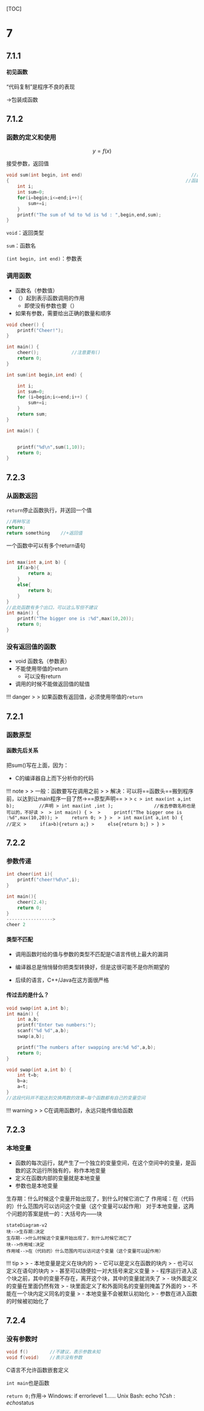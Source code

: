 [TOC]

# 7

## 7.1.1

#### 初见函数

“代码复制”是程序不良的表现

→包装成函数

## 7.1.2

### 函数的定义和使用

$$
y=f(x)
$$

接受参数，返回值

```c
void sum(int begin, int end)										//函数头
{																  //函数体{}
    int i;
    int sum=0;
    for(i=begin;i<=end;i++){
        sum+=i;
    }
    printf("The sum of %d to %d is %d : ",begin,end,sum);
}
```

`void`：返回类型

`sum`：函数名

`(int begin, int end)`：参数表

### 调用函数

- 函数名（参数值）
- （）起到表示函数调用的作用
  - 即使没有参数也要（）
- 如果有参数，需要给出正确的数量和顺序


```c
void cheer() {
    printf("Cheer!");
}

int main() {
    cheer();			//注意要有()
    return 0;
}
```

```c
int sum(int begin,int end) {

    int i;
    int sum=0;
    for (i=begin;i<=end;i++) {
        sum+=i;
    }
    return sum;
}

int main() {


    printf("%d\n",sum(1,10));
    return 0;
}
```

## 7.2.3

### 从函数返回

`return`停止函数执行，并送回一个值

```c
//两种写法
return;
return something	//+返回值
```

一个函数中可以有多个return语句

```c

int max(int a,int b) {
    if(a>b){
        return a;
    }
    else{
        return b;
    }
}
//此处函数有多个出口，可以这么写但不建议
int main() {
    printf("The bigger one is :%d",max(10,20));
    return 0;
}
```

### 没有返回值的函数

- void 函数名（参数表）
- 不能使用带值的return
  - 可以没有return
- 调用的时候不能做返回值的赋值

!!! danger
    >
    > 如果函数有返回值，必须使用带值的`return`

## 7.2.1

### 函数原型

#### 函数先后关系

把sum()写在上面，因为：

- C的编译器自上而下分析你的代码

!!! note
    >
    > 一般：函数要写在调用之前
    >
    > 解决：可以将==函数头==搬到程序前，以达到让main程序一目了然→==原型声明==
    >
    > ```c
    > int max(int a,int b);			//声明
    > int max(int ,int );				//省去参数名称也是可以的，不好读
    > 
    > int main() {
    > 
    >     printf("The bigger one is :%d",max(10,20));
    >     return 0;
    > }
    > 
    > int max(int a,int b) {			//定义
    >     if(a>b){return a;}
    >     else{return b;}
    > }
    > ```

## 7.2.2

### 参数传递

```c
int cheer(int i){
    printf("cheer!%d\n",i);
}

int main(){
    cheer(2.4);
    return 0;
}
----------------->
cheer 2
```

#### 类型不匹配

- 调用函数时给的值与参数的类型不匹配是C语言传统上最大的漏洞

- 编译器总是悄悄替你把类型转换好，但是这很可能不是你所期望的

- 后续的语言，C++/Java在这方面很严格

#### 传过去的是什么？

```c
void swap(int a,int b);
int main() {
    int a,b;
    printf("Enter two numbers:");
    scanf("%d %d",a,b);
    swap(a,b);

    printf("The numbers after swapping are:%d %d",a,b);
    return 0;
}

void swap(int a,int b) {
    int t=b;
    b=a;
    a=t;
}
//这段代码并不能达到交换两数的效果→每个函数都有自己的变量空间
```

!!! warning
    >
    > C在调用函数时，永远只能传值给函数

## 7.2.3

### 本地变量

- 函数的每次运行，就产生了一个独立的变量空间，在这个空间中的变量，是函数的这次运行所独有的，称作本地变量
- 定义在函数内部的变量就是本地变量
- 参数也是本地变量

生存期：什么时候这个变量开始出现了，到什么时候它消亡了
作用域：在（代码的）什么范围内可以访问这个变量（这个变量可以起作用）
对于本地变量，这两个问题的答案是统一的：大括号内——块

```mermaid
stateDiagram-v2
块-->生存期:决定
生存期-->什么时候这个变量开始出现了，到什么时候它消亡了
块-->作用域:决定
作用域-->在（代码的）什么范围内可以访问这个变量（这个变量可以起作用）
```



!!! tip
    >
    > - 本地变量是定义在块内的
    >   - 它可以是定义在函数的块内
    >   - 也可以定义在语句的块内
    >   - 甚至可以随便拉一对大括号来定义变量
    >   - 程序运行进入这个块之前，其中的变量不存在，离开这个块，其中的变量就消失了
    >   - 块外面定义的变量在里面仍然有效
    >   - 块里面定义了和外面同名的变量则掩盖了外面的
    >   - 不能在一个块内定义同名的变量
    >   - 本地变量不会被默认初始化
    >   - 参数在进入函数的时候被初始化了

## 7.2.4

### 没有参数时

```c
void f()		//不建议，表示参数未知
void f(void)	//表示没有参数
```

C语言不允许函数嵌套定义

`int main`也是函数

`return 0;`作用→   Windows: if errorlevel 1……
				Unix Bash: echo $?
				Csh: echo$status

